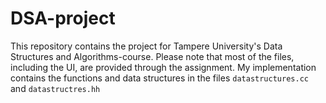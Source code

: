 # DSA-project
This repository contains the project for Tampere University's Data Structures and Algorithms-course. Please note that most of the files, including the UI, are provided through the assignment. My implementation contains the functions and data structures in the files `datastructures.cc` and `datastructres.hh`
